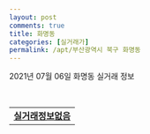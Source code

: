```yaml
---
layout: post
comments: true
title: 화명동
categories: [실거래가]
permalink: /apt/부산광역시 북구 화명동
---
```


2021년 07월 06일 화명동 실거래 정보

<script type="text/javascript">
  google.charts.load('current', {'packages':['corechart']});
  google.charts.setOnLoadCallback(drawChart);

  function drawChart() {
    var data = google.visualization.arrayToDataTable([['거래일', '매매', '전월세', '전매'], ['20-07', 155, 117, 4], ['20-08', 149, 110, 8], ['20-09', 204, 113, 19], ['20-10', 321, 92, 24], ['20-11', 574, 130, 24], ['20-12', 207, 133, 18], ['21-01', 66, 116, 5], ['21-02', 45, 103, 0], ['21-03', 110, 137, 7], ['21-04', 128, 133, 6], ['21-05', 122, 124, 2], ['21-06', 80, 77, 1], ['21-07', 1, 2, 0]]);

    var options = {
      title: '최근 유형별 거래량 추이',
      legend: { position: 'bottom' }
    };

    var chart = new google.visualization.LineChart(document.getElementById('columnchart_material'));
    chart.draw(data, (options));
  }
</script>

<div id="columnchart_material" style="width: 95%; margin-left: -35px; display: block"></div>
<br>
<table>
  <tr>
    <td colspan="4" style="font-weight: bold;"><a href="https://search.naver.com/search.naver?query=화명동 실거래정보없음">실거래정보없음</a></td>
  </tr>
    
</table>
    